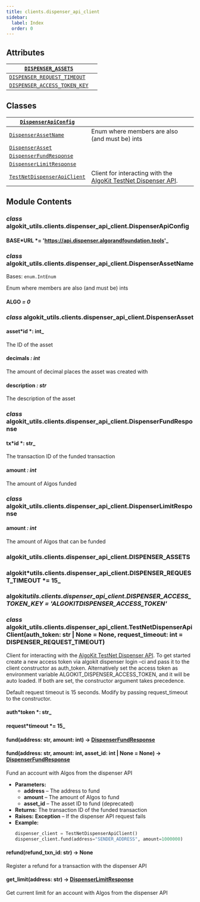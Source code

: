 ```yaml
---
title: clients.dispenser_api_client
sidebar:
  label: Index
  order: 0
---
```


## Attributes

| [`DISPENSER_ASSETS`](#algokit_utils.clients.dispenser_api_client.DISPENSER_ASSETS)                     |     |
| ------------------------------------------------------------------------------------------------------ | --- |
| [`DISPENSER_REQUEST_TIMEOUT`](#algokit_utils.clients.dispenser_api_client.DISPENSER_REQUEST_TIMEOUT)   |     |
| [`DISPENSER_ACCESS_TOKEN_KEY`](#algokit_utils.clients.dispenser_api_client.DISPENSER_ACCESS_TOKEN_KEY) |     |

## Classes

| [`DispenserApiConfig`](#algokit_utils.clients.dispenser_api_client.DispenserApiConfig)               |                                                                                                                                                                                                                                |
| ---------------------------------------------------------------------------------------------------- | ------------------------------------------------------------------------------------------------------------------------------------------------------------------------------------------------------------------------------ |
| [`DispenserAssetName`](#algokit_utils.clients.dispenser_api_client.DispenserAssetName)               | Enum where members are also (and must be) ints                                                                                                                                                                                 |
| [`DispenserAsset`](#algokit_utils.clients.dispenser_api_client.DispenserAsset)                       |                                                                                                                                                                                                                                |
| [`DispenserFundResponse`](#algokit_utils.clients.dispenser_api_client.DispenserFundResponse)         |                                                                                                                                                                                                                                |
| [`DispenserLimitResponse`](#algokit_utils.clients.dispenser_api_client.DispenserLimitResponse)       |                                                                                                                                                                                                                                |
| [`TestNetDispenserApiClient`](#algokit_utils.clients.dispenser_api_client.TestNetDispenserApiClient) | Client for interacting with the [AlgoKit TestNet Dispenser API](<[https://github.com/algorandfoundation/algokit/blob/main/docs/testnet_api.md](https://github.com/algorandfoundation/algokit/blob/main/docs/testnet_api.md)>). |

## Module Contents

### _class_ algokit_utils.clients.dispenser_api_client.DispenserApiConfig

#### BASE*URL *= 'https://api.dispenser.algorandfoundation.tools'_

### _class_ algokit_utils.clients.dispenser_api_client.DispenserAssetName

Bases: `enum.IntEnum`

Enum where members are also (and must be) ints

#### ALGO _= 0_

### _class_ algokit_utils.clients.dispenser_api_client.DispenserAsset

#### asset*id *: int\_

The ID of the asset

#### decimals _: int_

The amount of decimal places the asset was created with

#### description _: str_

The description of the asset

### _class_ algokit_utils.clients.dispenser_api_client.DispenserFundResponse

#### tx*id *: str\_

The transaction ID of the funded transaction

#### amount _: int_

The amount of Algos funded

### _class_ algokit_utils.clients.dispenser_api_client.DispenserLimitResponse

#### amount _: int_

The amount of Algos that can be funded

### algokit_utils.clients.dispenser_api_client.DISPENSER_ASSETS

### algokit*utils.clients.dispenser_api_client.DISPENSER_REQUEST_TIMEOUT *= 15\_

### algokit*utils.clients.dispenser_api_client.DISPENSER_ACCESS_TOKEN_KEY *= 'ALGOKIT*DISPENSER_ACCESS_TOKEN'*

### _class_ algokit_utils.clients.dispenser_api_client.TestNetDispenserApiClient(auth_token: str | None = None, request_timeout: int = DISPENSER_REQUEST_TIMEOUT)

Client for interacting with the [AlgoKit TestNet Dispenser API](<[https://github.com/algorandfoundation/algokit/blob/main/docs/testnet_api.md](https://github.com/algorandfoundation/algokit/blob/main/docs/testnet_api.md)>).
To get started create a new access token via algokit dispenser login –ci
and pass it to the client constructor as auth_token.
Alternatively set the access token as environment variable ALGOKIT_DISPENSER_ACCESS_TOKEN,
and it will be auto loaded. If both are set, the constructor argument takes precedence.

Default request timeout is 15 seconds. Modify by passing request_timeout to the constructor.

#### auth*token *: str\_

#### request*timeout *= 15\_

#### fund(address: str, amount: int) → [DispenserFundResponse](#algokit_utils.clients.dispenser_api_client.DispenserFundResponse)

#### fund(address: str, amount: int, asset_id: int | None = None) → [DispenserFundResponse](#algokit_utils.clients.dispenser_api_client.DispenserFundResponse)

Fund an account with Algos from the dispenser API

- **Parameters:**
  - **address** – The address to fund
  - **amount** – The amount of Algos to fund
  - **asset_id** – The asset ID to fund (deprecated)
- **Returns:**
  The transaction ID of the funded transaction
- **Raises:**
  **Exception** – If the dispenser API request fails
- **Example:**
  ```python
  dispenser_client = TestNetDispenserApiClient()
  dispenser_client.fund(address="SENDER_ADDRESS", amount=1000000)
  ```

#### refund(refund_txn_id: str) → None

Register a refund for a transaction with the dispenser API

#### get_limit(address: str) → [DispenserLimitResponse](#algokit_utils.clients.dispenser_api_client.DispenserLimitResponse)

Get current limit for an account with Algos from the dispenser API
